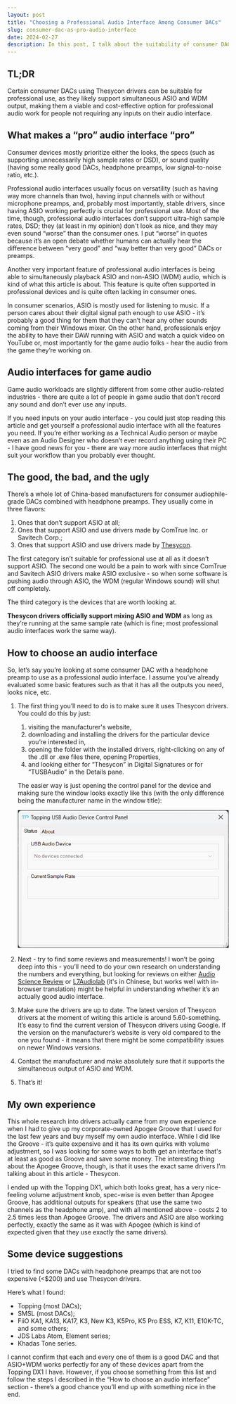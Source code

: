 ```yaml
---
layout: post
title: "Choosing a Professional Audio Interface Among Consumer DACs"
slug: consumer-dac-as-pro-audio-interface
date: 2024-02-27
description: In this post, I talk about the suitability of consumer DACs as professional audio interfaces for Game Audio.
---
```


## TL;DR

Certain consumer DACs using Thesycon drivers can be suitable for professional use, as they likely support simultaneous ASIO and WDM output, making them a viable and cost-effective option for professional audio work for people not requiring any inputs on their audio interface.

## What makes a “pro” audio interface “pro”

Consumer devices mostly prioritize either the looks, the specs (such as supporting unnecessarily high sample rates or DSD), or sound quality (having some really good DACs, headphone preamps, low signal-to-noise ratio, etc.).

Professional audio interfaces usually focus on versatility (such as having way more channels than two), having input channels with or without microphone preamps, and, probably most importantly, stable drivers, since having ASIO working perfectly is crucial for professional use. Most of the time, though, professional audio interfaces don’t support ultra-high sample rates, DSD; they (at least in my opinion) don't look as nice, and they may even sound “worse” than the consumer ones. I put “worse” in quotes because it’s an open debate whether humans can actually hear the difference between “very good” and “way better than very good” DACs or preamps.

Another very important feature of professional audio interfaces is being able to simultaneously playback ASIO and non-ASIO (WDM) audio, which is kind of what this article is about. This feature is quite often supported in professional devices and is quite often lacking in consumer ones.

In consumer scenarios, ASIO is mostly used for listening to music. If a person cares about their digital signal path enough to use ASIO - it’s probably a good thing for them that they can’t hear any other sounds coming from their Windows mixer. On the other hand, professionals enjoy the ability to have their DAW running with ASIO and watch a quick video on YouTube or, most importantly for the game audio folks - hear the audio from the game they’re working on.

## Audio interfaces for game audio

Game audio workloads are slightly different from some other audio-related industries - there are quite a lot of people in game audio that don’t record any sound and don’t ever use any inputs.

If you need inputs on your audio interface - you could just stop reading this article and get yourself a professional audio interface with all the features you need. If you’re either working as a Technical Audio person or maybe even as an Audio Designer who doesn’t ever record anything using their PC - I have good news for you - there are way more audio interfaces that might suit your workflow than you probably ever thought.

## The good, the bad, and the ugly

There’s a whole lot of China-based manufacturers for consumer audiophile-grade DACs combined with headphone preamps. They usually come in three flavors:

1. Ones that don’t support ASIO at all;
2. Ones that support ASIO and use drivers made by ComTrue Inc. or Savitech Corp.;
3. Ones that support ASIO and use drivers made by [Thesycon](https://www.thesycon.de/eng/home.shtml).

The first category isn’t suitable for professional use at all as it doesn’t support ASIO. The second one would be a pain to work with since ComTrue and Savitech ASIO drivers make ASIO exclusive - so when some software is pushing audio through ASIO, the WDM (regular Windows sound) will shut off completely.

The third category is the devices that are worth looking at.

**Thesycon drivers officially support mixing ASIO and WDM** as long as they’re running at the same sample rate (which is fine; most professional audio interfaces work the same way).

## How to choose an audio interface

So, let’s say you’re looking at some consumer DAC with a headphone preamp to use as a professional audio interface. I assume you’ve already evaluated some basic features such as that it has all the outputs you need, looks nice, etc.

1. The first thing you’ll need to do is to make sure it uses Thesycon drivers. You could do this by just:
    1. visiting the manufacturer's website,
    2. downloading and installing the drivers for the particular device you’re interested in,
    3. opening the folder with the installed drivers, right-clicking on any of the .dll or .exe files there, opening Properties,
    4. and looking either for “Thesycon” in Digital Signatures or for “TUSBAudio” in the Details pane.
    
    The easier way is just opening the control panel for the device and making sure the window looks exactly like this (with the only difference being the manufacturer name in the window title):
    
    ![Thesycon control panel window.](/media/thesycon-driver-window.png)
    
2. Next - try to find some reviews and measurements! I won’t be going deep into this - you’ll need to do your own research on understanding the numbers and everything, but looking for reviews on either [Audio Science Review](https://www.audiosciencereview.com/) or [L7Audiolab](https://www.l7audiolab.com/) (it's in Chinese, but works well with in-browser translation) might be helpful in understanding whether it’s an actually good audio interface.
3. Make sure the drivers are up to date. The latest version of Thesycon drivers at the moment of writing this article is around 5.60-something. It’s easy to find the current version of Thesycon drivers using Google. If the version on the manufacturer’s website is very old compared to the one you found - it means that there might be some compatibility issues on newer Windows versions.
4. Contact the manufacturer and make absolutely sure that it supports the simultaneous output of ASIO and WDM.
5. That’s it!

## My own experience

This whole research into drivers actually came from my own experience when I had to give up my corporate-owned Apogee Groove that I used for the last few years and buy myself my own audio interface. While I did like the Groove - it’s quite expensive and it has its own quirks with volume adjustment, so I was looking for some ways to both get an interface that's at least as good as Groove and save some money. The interesting thing about the Apogee Groove, though, is that it uses the exact same drivers I’m talking about in this article - Thesycon.

I ended up with the Topping DX1, which both looks great, has a very nice-feeling volume adjustment knob, spec-wise is even better than Apogee Groove, has additional outputs for speakers (that use the same two channels as the headphone amp), and with all mentioned above - costs 2 to 2.5 times less than Apogee Groove. The drivers and ASIO are also working perfectly, exactly the same as it was with Apogee (which is kind of expected given that they use exactly the same drivers).

## Some device suggestions

I tried to find some DACs with headphone preamps that are not too expensive (<$200) and use Thesycon drivers.

Here’s what I found:

- Topping (most DACs);
- SMSL (most DACs);
- FiiO KA1, KA13, KA17, K3, New K3, K5Pro, K5 Pro ESS, K7, K11, E10K-TC, and some others;
- JDS Labs Atom, Element series;
- Khadas Tone series.

I cannot confirm that each and every one of them is a good DAC and that ASIO+WDM works perfectly for any of these devices apart from the Topping DX1 I have. However, if you choose something from this list and follow the steps I described in the “How to choose an audio interface” section - there’s a good chance you’ll end up with something nice in the end.
